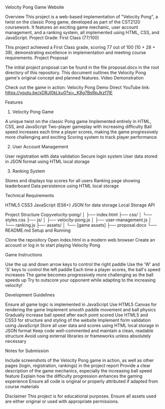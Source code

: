 Velocity Pong Game Website


Overview
This project is a web-based implementation of "Velocity Pong", a twist on the classic Pong game, developed as part of the CST2120 coursework. It features an exciting game mechanic, user account management, and a ranking system, all implemented using HTML, CSS, and JavaScript.
Project Grade: First Class (77/100)

This project achieved a First Class grade, scoring 77 out of 100 (10 + 28 + 39), demonstrating excellence in implementation and meeting course requirements.
Project Proposal

The initial project proposal can be found in the file proposal.docx in the root directory of this repository. This document outlines the Velocity Pong game's original concept and planned features.
Video Demonstration


Check out the game in action: Velocity Pong Demo
Direct YouTube link: https://youtu.be/xDRJl0kLku0?si=_K8g7BsRpJkzf7lE


Features
1. Velocity Pong Game

A unique twist on the classic Pong game
Implemented entirely in HTML, CSS, and JavaScript
Two-player gameplay with increasing difficulty
Ball speed increases each time a player scores, making the game progressively more challenging and exciting
Scoring system to track player performance

2. User Account Management

User registration with data validation
Secure login system
User data stored in JSON format using HTML local storage

3. Ranking System

Stores and displays top scores for all users
Ranking page showing leaderboard
Data persistence using HTML local storage

Technical Requirements

HTML5
CSS3
JavaScript (ES6+)
JSON for data storage
Local Storage API

Project Structure
Copyvelocity-pong/
│
├── index.html
├── css/
│   └── styles.css
├── js/
│   ├── velocity-pong.js
│   ├── user-management.js
│   └── ranking.js
├── assets/
│   └── [game assets]
├── proposal.docx
└── README.md
Setup and Running

Clone the repository
Open index.html in a modern web browser
Create an account or log in to start playing Velocity Pong

Game Instructions

Use the up and down arrow keys to control the right paddle
Use the 'W' and 'S' keys to control the left paddle
Each time a player scores, the ball's speed increases
The game becomes progressively more challenging as the ball speeds up
Try to outscore your opponent while adapting to the increasing velocity!

Development Guidelines

Ensure all game logic is implemented in JavaScript
Use HTML5 Canvas for rendering the game
Implement smooth paddle movement and ball physics
Gradually increase ball speed after each point scored
Use HTML5 and CSS3 for structure and styling of the website
Implement form validation using JavaScript
Store all user data and scores using HTML local storage in JSON format
Keep code well-commented and maintain a clean, readable structure
Avoid using external libraries or frameworks unless absolutely necessary

Notes for Submission

Include screenshots of the Velocity Pong game in action, as well as other pages (login, registration, rankings) in the project report
Provide a clear description of the game mechanics, especially the increasing ball speed feature
Explain how the difficulty progression enhances the gaming experience
Ensure all code is original or properly attributed if adapted from course materials

Disclaimer
This project is for educational purposes. Ensure all assets used are either original or used with appropriate permissions.
